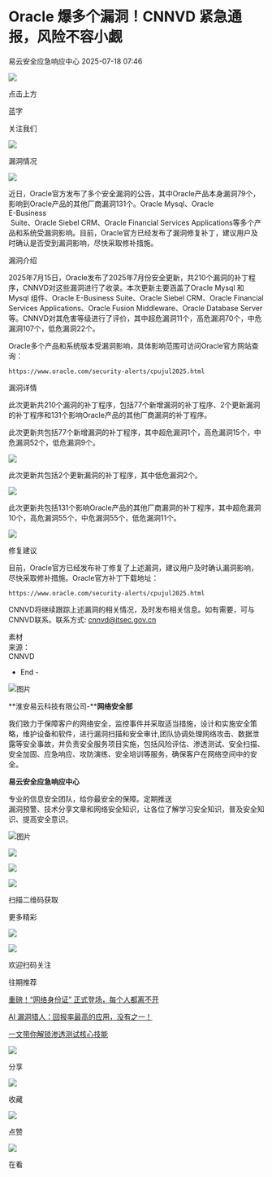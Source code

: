 #  Oracle 爆多个漏洞！CNNVD 紧急通报，风险不容小觑  
 易云安全应急响应中心   2025-07-18 07:46  
  
![](https://mmbiz.qpic.cn/mmbiz_png/E6vibP4Mncr9JEHibtdDyVYy5NhRuojPzWkwb7O1mIWKLpeEypfkqBeb0BHV9xrVqetyeaZ7B7gjb9cwQU6pjc5g/640 "")  
  
点击上方  
  
  
蓝字  
  
关注我们  
  
  
  
![](https://mmbiz.qpic.cn/sz_mmbiz_png/gMiabmiaticAtQuibF9Ma7w2ZUMswXUmMLojyHA5BSBlibutLXsSd1E2anWYbWNOkQrU85TTQibsXkgPVjCPoKP2SgyQ/640?wx_fmt=png&from=appmsg "")  
  
漏洞情况  
  
![](https://mmbiz.qpic.cn/mmbiz_png/mflphQBJic3STjs5EXib7E8mUTyW8OOibkBv0A2RCNVdryhNX6icoDx1nzX2h4hcMVPMctYfUcqLiaquTwUnRqlJSbg/640 "")  
  
  
近日，Oracle官方发布了多个安全漏洞的公告，其中Oracle产品本身漏洞79个，影响到Oracle产品的其他厂商漏洞131个。Oracle Mysql、Oracle   
E-Business  
 Suite、Oracle Siebel CRM、Oracle Financial Services Applications等多个产品和系统受漏洞影响。目前，Oracle官方已经发布了漏洞修复补丁，建议用户及时确认是否受到漏洞影响，尽快采取修补措施。  
  
漏洞介绍  
  
2025年7月15日，Oracle发布了2025年7月份安全更新，共210个漏洞的补丁程序，CNNVD对这些漏洞进行了收录。本次更新主要涵盖了Oracle Mysql 和 Mysql 组件、Oracle E-Business Suite、Oracle Siebel CRM、Oracle Financial Services Applications、Oracle Fusion Middleware、Oracle Database Server等。CNNVD对其危害等级进行了评价，其中超危漏洞11个，高危漏洞70个，中危漏洞107个，低危漏洞22个。  
  
Oracle多个产品和系统版本受漏洞影响，具体影响范围可访问Oracle官方网站查询：  
```
https://www.oracle.com/security-alerts/cpujul2025.html
```  
  
漏洞详情  
  
此次更新共210个漏洞的补丁程序，包括77个新增漏洞的补丁程序、2个更新漏洞的补丁程序和131个影响Oracle产品的其他厂商漏洞的补丁程序。  
  
此次更新共包括77个新增漏洞的补丁程序，其中超危漏洞1个，高危漏洞15个，中危漏洞52个，低危漏洞9个。  
  
![](https://mmbiz.qpic.cn/sz_mmbiz_jpg/gMiabmiaticAtQuibF9Ma7w2ZUMswXUmMLojWJm0JOA4MEsocxP9SVuf35Nrs6aQ2qPflqZia4BX2bjfHlibQXdh5xOQ/640?wx_fmt=other&from=appmsg "")  
  
此次更新共包括2个更新漏洞的补丁程序，其中低危漏洞2个。  
  
![](https://mmbiz.qpic.cn/sz_mmbiz_jpg/gMiabmiaticAtQuibF9Ma7w2ZUMswXUmMLojcplBaj7gff0IuVwLnnh6ABTunO36IPIDicXV64EmzMzSVVfW0m34vrQ/640?wx_fmt=other&from=appmsg "")  
  
此次更新共包括131个影响Oracle产品的其他厂商漏洞的补丁程序，其中超危漏洞10个，高危漏洞55个，中危漏洞55个，低危漏洞11个。  
  
![](https://mmbiz.qpic.cn/sz_mmbiz_jpg/gMiabmiaticAtQuibF9Ma7w2ZUMswXUmMLojDPzG0ibdQPYqh9AucuWcrAPdheoBVLuQlmZMlCQnktMibO0eDPfXoQgg/640?wx_fmt=other&from=appmsg "")  
  
修复建议  
  
目前，Oracle官方已经发布补丁修复了上述漏洞，建议用户及时确认漏洞影响，尽快采取修补措施。Oracle官方补丁下载地址：  
```
https://www.oracle.com/security-alerts/cpujul2025.html
```  
  
CNNVD将继续跟踪上述漏洞的相关情况，及时发布相关信息。如有需要，可与CNNVD联系。联系方式: cnnvd@itsec.gov.cn  
  
素材  
来源：  
CNNVD  
  
  
- End -  
  
![图片](https://mmbiz.qpic.cn/mmbiz_png/6aVaON9Kibf6qHRdibQTh7Bic33HXRicZowtjiavqOsjjNTNWNtssMJtfSYn6uT1PgnaWWnMlSPevI96XXRdM4tibYqQ/640?wx_fmt=other&tp=webp&wxfrom=5&wx_lazy=1&wx_co=1 "")  
  
**淮安易云科技有限公司-****网络安全部**  
  
我们致力于保障客户的网络安全，监控事件并采取适当措施，设计和实施安全策略，维护设备和软件，进行漏洞扫描和安全审计,团队协调处理网络攻击、数据泄露等安全事故，并负责安全服务项目实施，包括风险评估、渗透测试、安全扫描、安全加固、应急响应、攻防演练、安全培训等服务，确保客户在网络空间中的安全。  
  
**易云安全应急响应中心**  
  
专业的信息安全团队，给你最安全的保障。定期推送  
漏洞预警、技术分享文章和网络安全知识，让各位了解学习安全知识，普及安全知识、提高安全意识。  
  
![图片](https://mmbiz.qpic.cn/mmbiz_png/US10Gcd0tQHDte6ZzXiclrYUTCQHiak0k38kaD0O6NSfpyrRicr2rspyQicXCp6I4iagSbNbaKt2IiboYfRyUpnDZrtQ/640?wx_fmt=other&tp=webp&wxfrom=5&wx_lazy=1&wx_co=1 "")  
  
  
  
![](https://mmbiz.qpic.cn/mmbiz_gif/NuIcic2jibgNJzwoZYCo6ThfOoeX410mwuDxnOnv5za18VZJ7ib30pic2NSNnicziaONicvs1C9yMDr6zV40ADD9yPP7Q/640 "")  
  
![](https://mmbiz.qpic.cn/sz_mmbiz_png/NIibArEgLEO8MHv5O0eonkoqFDx2EnsdiaZdibmjxkGRDScVVyfDKHg4icQicRQhjKtkLksiblGN4K2bN34TESsteBpw/640 "")  
  
![](https://mmbiz.qpic.cn/sz_mmbiz_jpg/gMiabmiaticAtSia0prnfkWIj7vlIkbFPGibN2sUrBbqFSpgHDHhz9s0ic6smsEy0Dae8bnOUPibYNuuj4gwOyqjiac9ow/640?wx_fmt=jpeg&from=appmsg "")  
  
扫描二维码获取  
  
更多精彩  
  
![](https://mmbiz.qpic.cn/mmbiz_png/Skdia60JaoXHU8bhvBtnX0iaDu7xwFNP0yfcPHJ5qFXacSsSrVTmwUpRLibbPKY5BXFlZFAkvytYRFzJrcrpWV9kQ/640 "")  
  
  
![](https://mmbiz.qpic.cn/mmbiz_png/ngGGvzoxWJV2QM6q4Zia22Lx8DiaH4grUzN7sbypyn89lr05vIpe6RHRERMXBWg6IuztIE6XTeicZvpV7micIgg4HQ/640 "")  
  
欢迎扫码关注  
  
往期推荐  
  
  
  
[重磅！“网络身份证” 正式登场，每个人都离不开](https://mp.weixin.qq.com/s?__biz=MzkyNDcwMTAwNw==&mid=2247535547&idx=1&sn=4a54b85c11c75db75058c78cbdf90fcb&scene=21#wechat_redirect)  
  
  
[AI 漏洞猎人：回报率最高的应用，没有之一！](https://mp.weixin.qq.com/s?__biz=MzkyNDcwMTAwNw==&mid=2247535547&idx=3&sn=6ed24910213f913daeaeb99a40b88e19&scene=21#wechat_redirect)  
  
  
[一文带你解锁渗透测试核心技能](https://mp.weixin.qq.com/s?__biz=MzkyNDcwMTAwNw==&mid=2247535525&idx=1&sn=408f14f2062717305746963fedfce2d3&scene=21#wechat_redirect)  
  
  
![](https://mmbiz.qpic.cn/mmbiz_png/eGU4MMop1ayFNFNmlvqbFaePA7KqafKnD4pSCwWiaraQgOAVxyAibx7D3gT50kRH8DwGI3o7UtWVf8GcicFAojVibg/640 "")  
  
分享  
  
![](https://mmbiz.qpic.cn/mmbiz_png/7cUAzic3icWt6QMNQOdQgXW3C1eibMpRQ0iaKdosJVfTyqG1DiaFfMwb4JcibsVZgSlHYOsf6RYxaC89icJ5NPeZj9BTg/640 "")  
  
收藏  
  
![](https://mmbiz.qpic.cn/sz_mmbiz_png/e04oVjfBibI5Sh4ibn3ZUnjKq2p5KiaSfeXXowibTf2LTcicOr9MzlhcFwicibZoaUNV9lXqa7Y6kvZ3VlQaicDKibSnP1Q/640 "")  
  
点赞  
  
![](https://mmbiz.qpic.cn/mmbiz_png/SWHoXLyU1HicHlRus0FhAT214iaCKLGiaMexopjrq99ic7TStGL2WH7EF4ibpM681GFxvRVF61IE589II3KpXahdNsg/640 "")  
  
在看  
  
